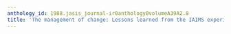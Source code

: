 ```yaml
---
anthology_id: 1988.jasis_journal-ir0anthology0volumeA39A2.8
title: 'The management of change: Lessons learned from the IAIMS experience'
---
```

